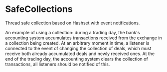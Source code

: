 # SafeCollections
Thread safe collection based on Hashset with event notifications.

An example of using a collection: during a trading day, the bank's accounting system accumulates transactions received from the exchange in a collection being created. At an arbitrary moment in time, a listener is connected to the event of changing the collection of deals, which must receive both already accumulated deals and newly received ones. At the end of the trading day, the accounting system clears the collection of transactions, all listeners should be notified of this.
